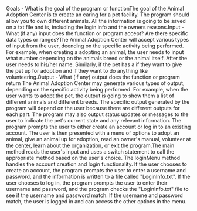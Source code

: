 Goals - What is the goal of the program or functionThe goal of the Animal Adoption Center is to create an caring for a pet facility. The program should allow you to own different animals. All the information is going to be saved on a txt file and is, including the login info and the owners reasons.Input - What (if any) input does the function or program accept?  Are there specific data types or ranges?The Animal Adoption Center will accept various types of input from the user, deending on the specific activity being performed. For example, when creating a adopting an animal, the user needs to input what number depending on the animals breed or the animal itself. After the user needs to his/her name. Similarly, if the pet has a if they want to give the pet up for adoption and if they want to do anything like volunteering.Output - What (if any) output does the function or program return The Animal Adoption Center may generate various types of output, depending on the specific activity being performed. For example, when the user wants to adopt the pet, the output is going to show them a list of different animals and different breeds. The specific output generated by the program will depend on the user because there are different outputs for each part. The program may also output status updates or messages to the user to indicate the pet's current state and any relevant information. The program prompts the user to either create an account or log in to an existing account. The user is then presented with a menu of options to adopt an animal, give an animal up for adoption, read an owner's manual, volunteer at the center, learn about the organization, or exit the program.The main method reads the user's input and uses a switch statement to call the appropriate method based on the user's choice. The loginMenu method handles the account creation and login functionality. If the user chooses to create an account, the program prompts the user to enter a username and password, and the information is written to a file called "LoginInfo.txt". If the user chooses to log in, the program prompts the user to enter their username and password, and the program checks the "LoginInfo.txt" file to see if the username and password match. If the username and password match, the user is logged in and can access the other options in the menu.

